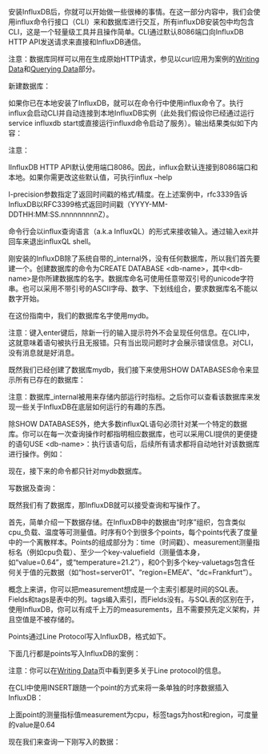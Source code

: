 安装InfluxDB后，你就可以开始做一些很棒的事情。在这一部分内容中，我们会使用influx命令行接口（CLI）来和数据库进行交互，所有influxDB安装包中均包含CLI，这是一个轻量级工具并且操作简单。CLI通过默认8086端口向InfluxDB HTTP API发送请求来直接和InfluxDB通信。

注意：数据库同样可以用在生成原始HTTP请求，参见以curl应用为案例的[Writing Data](file:////influxdb/v1.3/guides/writing_data/)和[Querying Data](file:////influxdb/v1.3/guides/querying_data/)部分。

新建数据库：

如果你已在本地安装了InfluxDB，就可以在命令行中使用influx命令了。执行influx会启动CLI并自动连接到本地InfluxDB实例（此处我们假设你已经通过运行service influxdb start或直接运行influxd命令启动了服务）。输出结果类似如下内容：

注意：

lInfluxDB HTTP API默认使用端口8086。因此，influx会默认连接到8086端口和本地。如果你需更改这些默认值，可执行influx –help

l-precision参数指定了返回时间戳的格式/精度。在上述案例中，rfc3339告诉InfluxDB以RFC3399格式返回时间戳（YYYY-MM-DDTHH:MM:SS.nnnnnnnnnZ）。

命令行会以influx查询语言（a.k.a InfluxQL）的形式来接收输入。通过输入exit并回车来退出influxQL shell。

刚安装的InfluxDB除了系统自带的\_internal外，没有任何数据库，所以我们首先要建一个。创建数据库的命令为CREATE DATABASE &lt;db-name&gt;，其中&lt;db-name&gt;是你所建数据库的名字。数据库命名可使用任意带双引号的unicode字符串。也可以采用不带引号的ASCII字母、数字、下划线组合，要求数据库名不能以数字开始。

在这份指南中，我们的数据库名字使用mydb。

注意：键入enter键后，除新一行的输入提示符外不会呈现任何信息。在CLI中，这就意味着语句被执行且无报错。只有当出现问题时才会展示错误信息。对CLI，没有消息就是好消息。

既然我们已经创建了数据库mydb，我们接下来使用SHOW DATABASES命令来显示所有已存在的数据库：

注意：数据库\_internal被用来存储内部运行时指标。之后你可以查看该数据库来发现一些关于InfluxDB在底层如何运行的有趣的东西。

除SHOW DATABASES外，绝大多数influxQL语句必须针对某一个特定的数据库。你可以在每一次查询操作时都指明相应数据库，也可以采用CLI提供的更便捷的语句USE &lt;db-name&gt;：执行该语句后，后续所有请求都将自动地针对该数据库进行操作。例如：

现在，接下来的命令都只针对mydb数据库。



写数据及查询：

既然我们有了数据库，那InfluxDB就可以接受查询和写操作了。

首先，简单介绍一下数据存储。在InfluxDB中的数据由“时序”组织，包含类似cpu\_负载、温度等可测量值。时序有0个到很多个points，每个points代表了度量中的一个离散样本。Points的组成部分为：time（时间戳）、measurement测量指标名（例如cpu负载）、至少一个key-valuefield（测量值本身，如“value=0.64”，或“temperature=21.2”），和0个到多个key-valuetags包含任何关于值的元数据（如“host=server01”、“region=EMEA”、“dc=Frankfurt”）。

概念上来讲，你可以把measurement想成是一个主索引都是时间的SQL表。Fields和tags是表中的列。tags编入索引，而Fields没有。与SQL表的区别在于，使用InfluxDB，你可以有成千上万的measurements，且不需要预先定义架构，并且空值是不被存储的。

Points通过Line Protocol写入InfluxDB，格式如下。

下面几行都是points写入InfluxDB的案例：

注意：你可以在[Writing Data](file:///C:/influxdb/v1.3/guides/writing_data/)页中看到更多关于Line protocol的信息。

在CLI中使用INSERT跟随一个point的方式来将一条单独的时序数据插入InfluxDB：

上面point的测量指标值measurement为cpu，标签tags为host和region，可度量的value是0.64

现在我们来查询一下刚写入的数据：


